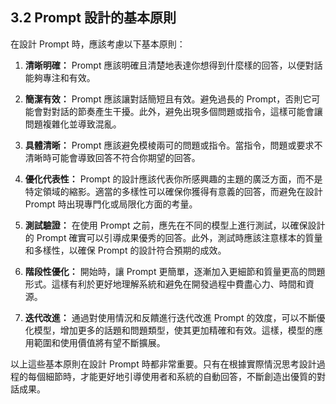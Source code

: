 ## 3.2 Prompt 設計的基本原則

在設計 Prompt 時，應該考慮以下基本原則：

1. **清晰明確：** Prompt 應該明確且清楚地表達你想得到什麼樣的回答，以便對話能夠專注和有效。

2. **簡潔有效：** Prompt 應該讓對話簡短且有效。避免過長的 Prompt，否則它可能會對對話的節奏產生干擾。此外，避免出現多個問題或指令，這樣可能會讓問題複雜化並導致混亂。

3. **具體清晰：** Prompt 應該避免模棱兩可的問題或指令。當指令，問題或要求不清晰時可能會導致回答不符合你期望的回答。

4. **優化代表性：** Prompt 的設計應該代表你所感興趣的主題的廣泛方面，而不是特定領域的縮影。適當的多樣性可以確保你獲得有意義的回答，而避免在設計 Prompt 時出現專門化或局限化方面的考量。

5. **測試驗證：** 在使用 Prompt 之前，應先在不同的模型上進行測試，以確保設計的 Prompt 確實可以引導成果優秀的回答。此外，測試時應該注意樣本的質量和多樣性，以確保 Prompt 的設計符合預期的成效。

6. **階段性優化：** 開始時，讓 Prompt 更簡單，逐漸加入更細節和質量更高的問題形式。這樣有利於更好地理解系統和避免在開發過程中費盡心力、時間和資源。

7. **迭代改進：** 通過對使用情況和反饋進行迭代改進 Prompt 的效度，可以不斷優化模型，增加更多的話題和問題類型，使其更加精確和有效。這樣，模型的應用範圍和使用價值將有望不斷擴展。

以上這些基本原則在設計 Prompt 時都非常重要。只有在根據實際情況思考設計過程的每個細節時，才能更好地引導使用者和系統的自動回答，不斷創造出優質的對話成果。
